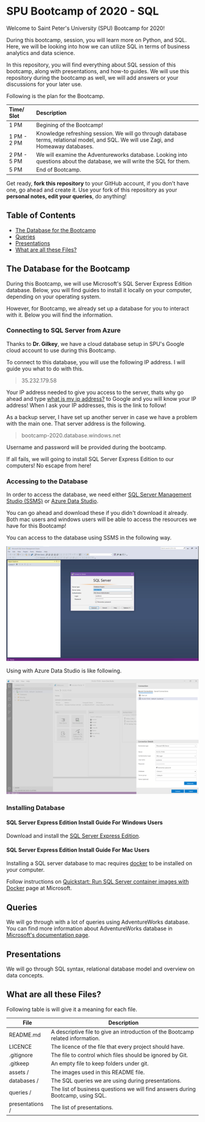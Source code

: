 # SPU Bootcamp of 2020 - SQL

Welcome to Saint Peter's University (SPU) Bootcamp for 2020! 

During this bootcamp, session, you will learn more on Python, and SQL. Here, we will be looking into how we can utilize SQL in terms of business analytics and data science.

In this repository, you will find everything about SQL session of this bootcamp, along with presentations, and how-to guides. We will use this repository during the bootcamp as well, we will add answers or your discussions for your later use.

Following is the plan for the Bootcamp.

Time/ Slot           | Description
:------------------- | :-------------------------------
1 PM                 | Begining of the Bootcamp!
1 PM - 2 PM          | Knowledge refreshing session. We will go through database terms, relational model, and SQL. We will use Zagi, and Homeaway databases.
2 PM - 5 PM          | We will examine the Adventureworks database. Looking into questions about the database, we will write the SQL for them.
5 PM                 | End of Bootcamp.

Get ready, **fork this repository** to your GitHub account, if you don't have one, go ahead and create it. Use your fork of this repository as your **personal notes, edit your queries**, do anything! 

## Table of Contents

- [The Database for the Bootcamp](#the-database-for-the-bootcamp)
- [Queries](#queries)
- [Presentations](#presentations)
- [What are all these Files?](#what-are-all-these-files)

## The Database for the Bootcamp

During this Bootcamp, we will use Microsoft's SQL Server Express Edition database. Below, you will find guides to install it locally on your computer, depending on your operating system. 

However, for Bootcamp, we already set up a database for you to interact with it. Below you will find the information.

### Connecting to SQL Server from Azure

Thanks to **Dr. Gilkey**, we have a cloud database setup in SPU's Google cloud account to use during this Bootcamp. 

To connect to this database, you will use the following IP address. I will guide you what to do with this.

> 35.232.179.58

Your IP address needed to give you access to the server, thats why go ahead and type [what is my ip address?](https://www.google.com/search?q=what+is+my+ip+address) to Google and you will know your IP address! When I ask your IP addresses, this is the link to follow!

As a backup server, I have set up another server in case we have a problem with the main one. That server address is the following.

> bootcamp-2020.database.windows.net

Username and password will be provided during the bootcamp.

If all fails, we will going to install SQL Server Express Edition to our computers! No escape from here!

### Accessing to the Database

In order to access the database, we need either [SQL Server Management Studio (SSMS)](https://docs.microsoft.com/en-us/sql/ssms/download-sql-server-management-studio-ssms?view=sql-server-ver15) or [Azure Data Studio](https://docs.microsoft.com/en-us/sql/azure-data-studio/download-azure-data-studio?view=sql-server-ver15). 

You can go ahead and download these if you didn't download it already. Both mac users and windows users will be able to access the resources we have for this Bootcamp!

You can access to the database using SSMS in the following way.

![ssms login](assets/ssms-login.png)

Using with Azure Data Studio is like following.

![ads-login](assets/azure-data-studio.png)

<h3> Installing Database </h3>

#### SQL Server Express Edition Install Guide For Windows Users

Download and install the [SQL Server Express Edition](https://www.microsoft.com/en-us/sql-server/sql-server-downloads).

#### SQL Server Express Edition Install Guide For Mac Users

Installing a SQL server database to mac requires [docker](https://www.docker.com/) to be installed on your computer.

Follow instructions on [Quickstart: Run SQL Server container images with Docker](https://docs.microsoft.com/en-us/sql/linux/quickstart-install-connect-docker?view=sql-server-ver15&pivots=cs1-bash) page at Microsoft.

## Queries

We will go through with a lot of queries using AdventureWorks database. You can find more information about AdventureWorks database in [Microsoft's documentation page](https://docs.microsoft.com/en-us/sql/samples/adventureworks-install-configure?view=sql-server-ver15).

## Presentations

We will go through SQL syntax, relational database model and overview on data concepts.

## What are all these Files?

Following table is will give it a meaning for each file.

File                | Description 
-------             | ----------- 
README.md           | A descriptive file to give an introduction of the Bootcamp related information.
LICENCE             | The licence of the file that every project should have.
.gitignore          | The file to control which files should be ignored by Git.
.gitkeep            | An empty file to keep folders under git.
assets /            | The images used in this README file.
databases /         | The SQL queries we are using during presentations.
queries /           | The list of business questions we will find answers during Bootcamp, using SQL.
presentations /     | The list of presentations.
